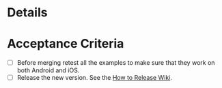 # Details


# Acceptance Criteria

- [ ] Before merging retest all the examples to make sure that they work on both Android and iOS.
- [ ] Release the new version. See the [How to Release Wiki](https://github.com/PSPDFKit/pspdfkit-flutter/wiki/How-to-Release).
